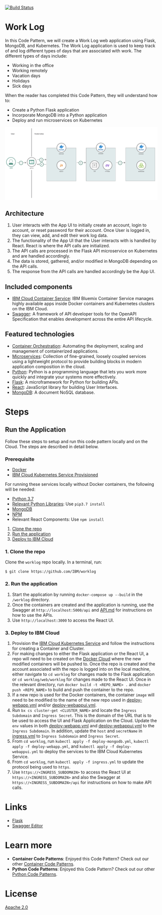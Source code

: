 [![Build Status](https://travis-ci.com/IBM/worklog.svg?branch=master)](https://travis-ci.com/IBM/worklog)

# Work Log
In this Code Pattern, we will create a Work Log web application using Flask, MongoDB, and Kubernetes. The Work Log application is used to keep track of and log different types of days that are associated with work. The different types of days include:

* Working in the office
* Working remotely
* Vacation days
* Holidays
* Sick days

When the reader has completed this Code Pattern, they will understand how to:

* Create a Python Flask application
* Incorporate MongoDB into a Python application
* Deploy and run microservices on Kubernetes


![](readme_images/architecture.png)

## Architecture

1. User interacts with the App UI to initially create an account, login to account, or reset password for their account. Once User is logged in, they can view, add, and edit their work log data.
2. The functionality of the App UI that the User interacts with is handled by React. React is where the API calls are initialized.
3. The API calls are processed in the Flask API microservice on Kubernetes and are handled accordingly.
4. The data is stored, gathered, and/or modified in MongoDB depending on the API calls.
5. The response from the API calls are handled accordingly be the App UI.


## Included components

* [IBM Cloud Container Service](https://console.bluemix.net/docs/containers/container_index.html):  IBM Bluemix Container Service manages highly available apps inside Docker containers and Kubernetes clusters on the IBM Cloud.
* [Swagger](https://swagger.io/): A framework of API developer tools for the OpenAPI Specification that enables development across the entire API lifecycle.

<!--Update this section-->
## Featured technologies

* [Container Orchestration](https://www.ibm.com/cloud-computing/bluemix/containers): Automating the deployment, scaling and management of containerized applications.
* [Microservices](https://www.ibm.com/developerworks/community/blogs/5things/entry/5_things_to_know_about_microservices?lang=en): Collection of fine-grained, loosely coupled services using a lightweight protocol to provide building blocks in modern application composition in the cloud.
* [Python](https://www.python.org/): Python is a programming language that lets you work more quickly and integrate your systems more effectively.
* [Flask](http://flask.pocoo.org/): A microframework for Python for building APIs.
* [React](https://facebook.github.io/react/): JavaScript library for building User Interfaces.
* [MongoDB](https://www.mongodb.com/): A document NoSQL database.


# Steps

## Run the Application
Follow these steps to setup and run this code pattern locally and on the Cloud. The steps are described in detail below.

### Prerequisite

* [Docker](https://www.docker.com/products/docker-desktop)
* [IBM Cloud Kubernetes Service Provisioned](https://www.ibm.com/cloud/container-service)

For running these services locally without Docker containers, the following will be needed:

* [Python 3.7](https://www.python.org/downloads/release/python-370/)
* [Relevant Python Libraries](requirements.txt): Use `pip3.7 install`
* [MongoDB](https://www.mongodb.com/download-center/v2/community)
* [NPM](https://www.npmjs.com/get-npm)
* Relevant React Components: Use `npm install`


1. [Clone the repo](#1-clone-the-repo)
2. [Run the application](#2-run-the-application)
3. [Deploy to IBM Cloud](#3-deploy-to-ibm-cloud)

### 1. Clone the repo

Clone the `worklog` repo locally. In a terminal, run:

```
$ git clone https://github.com/IBM/worklog
```

### 2. Run the application
1. Start the application by running `docker-compose up --build` in the `/worklog` directory.
2. Once the containers are created and the application is running, use the Swagger at `http://localhost:5000/api` and [API.md](API.md) for instructions on how to use the APIs.
3. Use `http://localhost:3000` to access the React UI.

### 3. Deploy to IBM Cloud
1. Provision the [IBM Cloud Kubernetes Service](https://www.ibm.com/cloud/container-service) and follow the instructions for creating a Container and Cluster.
2. For making changes to either the Flask application or the React UI, a repo will need to be created on the [Docker Cloud](https://cloud.docker.com/) where the new modified containers will be pushed to. Once the repo is created and the account associated with the repo is logged into on the local machine, either navigate to `cd worklog` for changes made to the Flask application or `cd worklog/web/worklog` for changes made to the React UI. Once in the relevant directory, run `docker build -t <REPO_NAME> .` and `docker push <REPO_NAME>` to build and push the container to the repo.
3. If a new repo is used for the Docker containers, the container `image` will need to be modified to the name of the new repo used in [deploy-webapp.yml](deploy-webapp.yml) and/or [deploy-webappui.yml](deploy-webappui.yml).
4. Run `bx cs cluster-get <CLUSTER_NAME>` and locate the `Ingress Subdomain` and `Ingress Secret`. This is the domain of the URL that is to be used to access the UI and Flask Application on the Cloud. Update the `env` values in both [deploy-webapp.yml](deploy-webapp.yml) and [deploy-webappui.yml](deploy-webappui.yml) to the `Ingress Subdomain`. In addition, update the `host` and `secretName` in [ingress.yml](ingress.yml) to `Ingress Subdomain` and `Ingress Secret`.
5. From `cd worklog`, run `kubectl apply -f deploy-mongodb.yml`, `kubectl apply -f deploy-webapp.yml`, and `kubectl apply -f deploy-webappui.yml` to deploy the services to the IBM Cloud Kubernetes Service.
6. From `cd worklog`, run `kubectl apply -f ingress.yml` to update the protocol being used to `https`.
7. Use `https://<INGRESS_SUBDOMAIN>` to access the React UI at `https://<INGRESS_SUBDOMAIN>` and also the Swagger at `https://<INGRESS_SUBDOMAIN>/api` for instructions on how to make API calls.


# Links
* [Flask](http://flask.pocoo.org/)
* [Swagger Editor](https://editor.swagger.io/)


# Learn more
* **Container Code Patterns**: Enjoyed this Code Pattern? Check out our other [Container Code Patterns](https://developer.ibm.com/patterns/category/containers/).
* **Python Code Patterns**: Enjoyed this Code Pattern? Check out our other [Python Code Patterns](https://developer.ibm.com/patterns/category/python/).

# License
[Apache 2.0](LICENSE)
